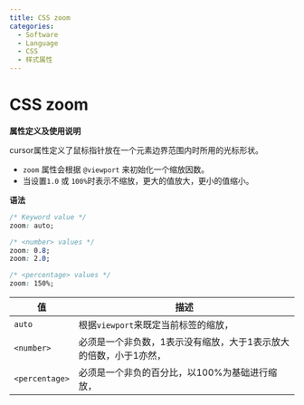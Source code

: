 ```yaml
---
title: CSS zoom
categories:
  - Software
  - Language
  - CSS
  - 样式属性
---
```

# CSS zoom

**属性定义及使用说明**

cursor属性定义了鼠标指针放在一个元素边界范围内时所用的光标形状。

- `zoom`  属性会根据 `@viewport` 来初始化一个缩放因数。
- 当设置`1.0` 或 `100%`时表示不缩放，更大的值放大，更小的值缩小。

**语法**

```css
/* Keyword value */
zoom: auto;

/* <number> values */
zoom: 0.8;
zoom: 2.0;

/* <percentage> values */
zoom: 150%;
```

| 值             | 描述                                                         |
| -------------- | ------------------------------------------------------------ |
| `auto`         | 根据`viewport`来既定当前标签的缩放，                          |
| `<number>`     | 必须是一个非负数，1表示没有缩放，大于1表示放大的倍数，小于1亦然， |
| `<percentage>` | 必须是一个非负的百分比，以100%为基础进行缩放，                 |